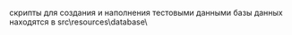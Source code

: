 скрипты для создания и наполнения тестовыми данными базы данных находятся в src\resources\database\
